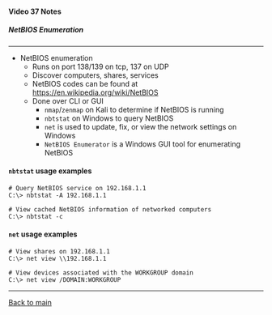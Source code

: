 #### Video 37 Notes

##### NetBIOS Enumeration

---

- NetBIOS enumeration
  - Runs on port 138/139 on tcp, 137 on UDP
  - Discover computers, shares, services
  - NetBIOS codes can be found at https://en.wikipedia.org/wiki/NetBIOS
  - Done over CLI or GUI
    - `nmap`/`zenmap` on Kali to determine if NetBIOS is running
    - `nbtstat` on Windows to query NetBIOS
    - `net` is used to update, fix, or view the network settings on Windows
    - `NetBIOS Enumerator` is a Windows GUI tool for enumerating NetBIOS


#### `nbtstat` usage examples
```
# Query NetBIOS service on 192.168.1.1
C:\> nbtstat -A 192.168.1.1

# View cached NetBIOS information of networked computers
C:\> nbtstat -c
```


#### `net` usage examples
```
# View shares on 192.168.1.1
C:\> net view \\192.168.1.1

# View devices associated with the WORKGROUP domain
C:\> net view /DOMAIN:WORKGROUP
```

---

[Back to main](https://github.com/rot0xd/CBTNuggets/blob/master/CEHv9/README.md)

